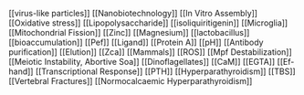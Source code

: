 [[virus-like particles]]
[[Nanobiotechnology]]
[[In Vitro Assembly]]
[[Oxidative stress]]
[[Lipopolysaccharide]]
[[isoliquiritigenin]]
[[Microglia]]
[[Mitochondrial Fission]]
[[Zinc]]
[[Magnesium]]
[[lactobacillus]]
[[bioaccumulation]]
[[Pef]]
[[Ligand]]
[[Protein A]]
[[pH]]
[[Antibody purification]]
[[Elution]]
[[Zca]]
[[Mammals]]
[[ROS]]
[[Mpf Destabilization]]
[[Meiotic Instability, Abortive Soa]]
[[Dinoflagellates]]
[[CaM]]
[[EGTA]]
[[Ef-hand]]
[[Transcriptional Response]]
[[PTH]]
[[Hyperparathyroidism]]
[[TBS]]
[[Vertebral Fractures]]
[[Normocalcaemic Hyperparathyroidism]]
